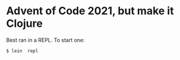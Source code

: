 # Advent of Code 2021, but make it Clojure

Best ran in a REPL. To start one:

```sh
$ lein  repl
```
